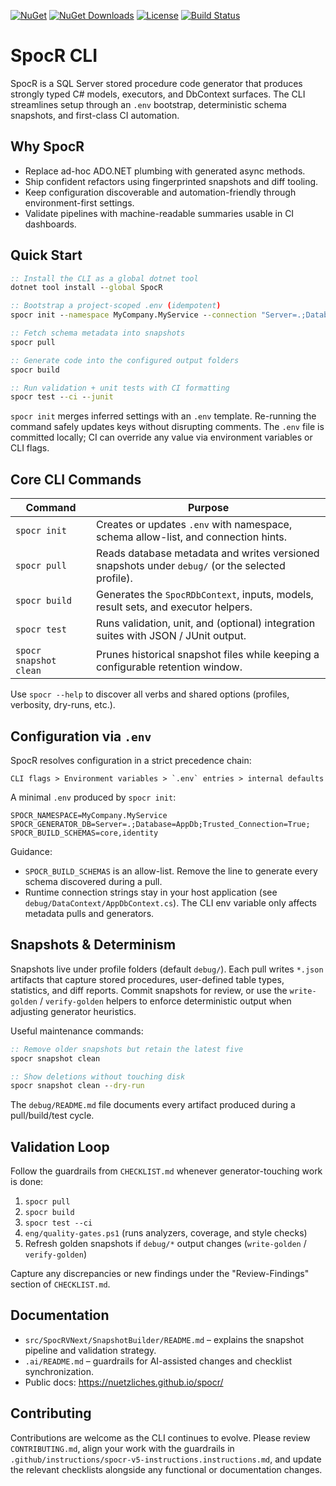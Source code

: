 [![NuGet](https://img.shields.io/nuget/v/SpocR.svg)](https://www.nuget.org/packages/SpocR)
[![NuGet Downloads](https://img.shields.io/nuget/dt/SpocR.svg)](https://www.nuget.org/packages/SpocR)
[![License](https://img.shields.io/github/license/nuetzliches/spocr.svg)](LICENSE)
[![Build Status](https://img.shields.io/github/actions/workflow/status/nuetzliches/spocr/test.yml?branch=main)](https://github.com/nuetzliches/spocr/actions)

# SpocR CLI

SpocR is a SQL Server stored procedure code generator that produces strongly typed C# models, executors, and DbContext surfaces. The CLI streamlines setup through an `.env` bootstrap, deterministic schema snapshots, and first-class CI automation.

## Why SpocR

- Replace ad-hoc ADO.NET plumbing with generated async methods.
- Ship confident refactors using fingerprinted snapshots and diff tooling.
- Keep configuration discoverable and automation-friendly through environment-first settings.
- Validate pipelines with machine-readable summaries usable in CI dashboards.

## Quick Start

```cmd
:: Install the CLI as a global dotnet tool
dotnet tool install --global SpocR

:: Bootstrap a project-scoped .env (idempotent)
spocr init --namespace MyCompany.MyService --connection "Server=.;Database=AppDb;Trusted_Connection=True;" --schemas core,identity

:: Fetch schema metadata into snapshots
spocr pull

:: Generate code into the configured output folders
spocr build

:: Run validation + unit tests with CI formatting
spocr test --ci --junit
```

`spocr init` merges inferred settings with an `.env` template. Re-running the command safely updates keys without disrupting comments. The `.env` file is committed locally; CI can override any value via environment variables or CLI flags.

## Core CLI Commands

| Command                | Purpose                                                                                          |
| ---------------------- | ------------------------------------------------------------------------------------------------ |
| `spocr init`           | Creates or updates `.env` with namespace, schema allow-list, and connection hints.               |
| `spocr pull`           | Reads database metadata and writes versioned snapshots under `debug/` (or the selected profile). |
| `spocr build`          | Generates the `SpocRDbContext`, inputs, models, result sets, and executor helpers.               |
| `spocr test`           | Runs validation, unit, and (optional) integration suites with JSON / JUnit output.               |
| `spocr snapshot clean` | Prunes historical snapshot files while keeping a configurable retention window.                  |

Use `spocr --help` to discover all verbs and shared options (profiles, verbosity, dry-runs, etc.).

## Configuration via `.env`

SpocR resolves configuration in a strict precedence chain:

```
CLI flags > Environment variables > `.env` entries > internal defaults
```

A minimal `.env` produced by `spocr init`:

```
SPOCR_NAMESPACE=MyCompany.MyService
SPOCR_GENERATOR_DB=Server=.;Database=AppDb;Trusted_Connection=True;
SPOCR_BUILD_SCHEMAS=core,identity
```

Guidance:

- `SPOCR_BUILD_SCHEMAS` is an allow-list. Remove the line to generate every schema discovered during a pull.
- Runtime connection strings stay in your host application (see `debug/DataContext/AppDbContext.cs`). The CLI env variable only affects metadata pulls and generators.

## Snapshots & Determinism

Snapshots live under profile folders (default `debug/`). Each pull writes `*.json` artifacts that capture stored procedures, user-defined table types, statistics, and diff reports. Commit snapshots for review, or use the `write-golden` / `verify-golden` helpers to enforce deterministic output when adjusting generator heuristics.

Useful maintenance commands:

```cmd
:: Remove older snapshots but retain the latest five
spocr snapshot clean

:: Show deletions without touching disk
spocr snapshot clean --dry-run
```

The `debug/README.md` file documents every artifact produced during a pull/build/test cycle.

## Validation Loop

Follow the guardrails from `CHECKLIST.md` whenever generator-touching work is done:

1. `spocr pull`
2. `spocr build`
3. `spocr test --ci`
4. `eng/quality-gates.ps1` (runs analyzers, coverage, and style checks)
5. Refresh golden snapshots if `debug/*` output changes (`write-golden` / `verify-golden`)

Capture any discrepancies or new findings under the "Review-Findings" section of `CHECKLIST.md`.

## Documentation

- `src/SpocRVNext/SnapshotBuilder/README.md` – explains the snapshot pipeline and validation strategy.
- `.ai/README.md` – guardrails for AI-assisted changes and checklist synchronization.
- Public docs: https://nuetzliches.github.io/spocr/

## Contributing

Contributions are welcome as the CLI continues to evolve. Please review `CONTRIBUTING.md`, align your work with the guardrails in `.github/instructions/spocr-v5-instructions.instructions.md`, and update the relevant checklists alongside any functional or documentation changes.
